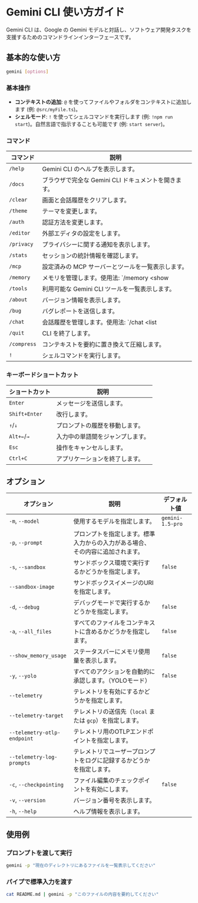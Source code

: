 # Gemini CLI 使い方ガイド

Gemini CLI は、Google の Gemini モデルと対話し、ソフトウェア開発タスクを支援するためのコマンドラインインターフェースです。

## 基本的な使い方

```bash
gemini [options]
```

### 基本操作

-   **コンテキストの追加**: `@` を使ってファイルやフォルダをコンテキストに追加します (例: `@src/myFile.ts`)。
-   **シェルモード**: `!` を使ってシェルコマンドを実行します (例: `!npm run start`)。自然言語で指示することも可能です (例: `start server`)。

### コマンド

| コマンド | 説明 |
| --- | --- |
| `/help` | Gemini CLI のヘルプを表示します。 |
| `/docs` | ブラウザで完全な Gemini CLI ドキュメントを開きます。 |
| `/clear` | 画面と会話履歴をクリアします。 |
| `/theme` | テーマを変更します。 |
| `/auth` | 認証方法を変更します。 |
| `/editor` | 外部エディタの設定をします。 |
| `/privacy` | プライバシーに関する通知を表示します。 |
| `/stats` | セッションの統計情報を確認します。 |
| `/mcp` | 設定済みの MCP サーバーとツールを一覧表示します。 |
| `/memory` | メモリを管理します。使用法: `/memory <show|refresh|add> [追加するテキスト]` |
| `/tools` | 利用可能な Gemini CLI ツールを一覧表示します。 |
| `/about` | バージョン情報を表示します。 |
| `/bug` | バグレポートを送信します。 |
| `/chat` | 会話履歴を管理します。使用法: `/chat <list|save|resume> [タグ]` |
| `/quit` | CLI を終了します。 |
| `/compress` | コンテキストを要約に置き換えて圧縮します。 |
| `!` | シェルコマンドを実行します。 |

### キーボードショートカット

| ショートカット | 説明 |
| --- | --- |
| `Enter` | メッセージを送信します。 |
| `Shift+Enter` | 改行します。 |
| `↑`/`↓` | プロンプトの履歴を移動します。 |
| `Alt+←`/`→` | 入力中の単語間をジャンプします。 |
| `Esc` | 操作をキャンセルします。 |
| `Ctrl+C` | アプリケーションを終了します。 |

## オプション

| オプション | 説明 | デフォルト値 |
| --- | --- | --- |
| `-m`, `--model` | 使用するモデルを指定します。 | `gemini-1.5-pro` |
| `-p`, `--prompt` | プロンプトを指定します。標準入力からの入力がある場合、その内容に追加されます。 | |
| `-s`, `--sandbox` | サンドボックス環境で実行するかどうかを指定します。 | `false` |
| `--sandbox-image` | サンドボックスイメージのURIを指定します。 | |
| `-d`, `--debug` | デバッグモードで実行するかどうかを指定します。 | `false` |
| `-a`, `--all_files` | すべてのファイルをコンテキストに含めるかどうかを指定します。 | `false` |
| `--show_memory_usage` | ステータスバーにメモリ使用量を表示します。 | `false` |
| `-y`, `--yolo` | すべてのアクションを自動的に承認します。（YOLOモード） | `false` |
| `--telemetry` | テレメトリを有効にするかどうかを指定します。 | |
| `--telemetry-target` | テレメトリの送信先（`local` または `gcp`）を指定します。 | |
| `--telemetry-otlp-endpoint` | テレメトリ用のOTLPエンドポイントを指定します。 | |
| `--telemetry-log-prompts` | テレメトリでユーザープロンプトをログに記録するかどうかを指定します。 | |
| `-c`, `--checkpointing` | ファイル編集のチェックポイントを有効にします。 | `false` |
| `-v`, `--version` | バージョン番号を表示します。 | |
| `-h`, `--help` | ヘルプ情報を表示します。 | |

## 使用例

### プロンプトを渡して実行

```bash
gemini -p "現在のディレクトリにあるファイルを一覧表示してください"
```

### パイプで標準入力を渡す

```bash
cat README.md | gemini -p "このファイルの内容を要約してください"
```